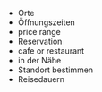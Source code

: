 * Orte
* Öffnungszeiten
* price range
* Reservation
* cafe or restaurant
* in der Nähe
* Standort bestimmen
* Reisedauern

